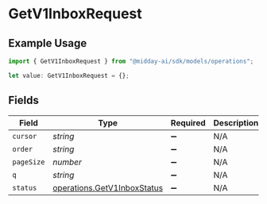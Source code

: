 # GetV1InboxRequest

## Example Usage

```typescript
import { GetV1InboxRequest } from "@midday-ai/sdk/models/operations";

let value: GetV1InboxRequest = {};
```

## Fields

| Field                                                                      | Type                                                                       | Required                                                                   | Description                                                                |
| -------------------------------------------------------------------------- | -------------------------------------------------------------------------- | -------------------------------------------------------------------------- | -------------------------------------------------------------------------- |
| `cursor`                                                                   | *string*                                                                   | :heavy_minus_sign:                                                         | N/A                                                                        |
| `order`                                                                    | *string*                                                                   | :heavy_minus_sign:                                                         | N/A                                                                        |
| `pageSize`                                                                 | *number*                                                                   | :heavy_minus_sign:                                                         | N/A                                                                        |
| `q`                                                                        | *string*                                                                   | :heavy_minus_sign:                                                         | N/A                                                                        |
| `status`                                                                   | [operations.GetV1InboxStatus](../../models/operations/getv1inboxstatus.md) | :heavy_minus_sign:                                                         | N/A                                                                        |